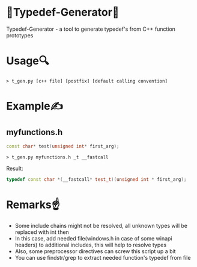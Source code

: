 # 🚀Typedef-Generator🚀
Typedef-Generator - a tool to generate typedef's from C++ function prototypes

# Usage🔍
    > t_gen.py [c++ file] [postfix] [default calling convention]

# Example✍️
## myfunctions.h
```c++
const char* test(unsigned int* first_arg);
```
	> t_gen.py myfunctions.h _t __fastcall

Result:
```c++
typedef const char *(__fastcall* test_t)(unsigned int * first_arg);
```

# Remarks☝️
* Some include chains might not be resolved, all unknown types will be replaced with int then
* In this case, add needed file(windows.h in case of some winapi headers) to additional includes, this will help to resolve types
* Also, some preprocessor directives can screw this script up a bit
* You can use findstr/grep to extract needed function's typedef from file
